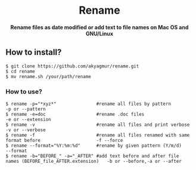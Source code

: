 <h1 align="center">
Rename
  <br>
</h1>

<h4 align="center">Rename files as date modified or add text to file names on Mac OS and GNU/Linux</h4>

## How to install?

```
$ git clone https://github.com/akyagmur/rename.git
$ cd rename
$ mv rename.sh /your/path/rename
```

### How to use?

```
$ rename -p="*xyz*"               #rename all files by pattern                                          -p or --pattern
$ rename -e=doc                   #rename .doc files                                                    -e or --extension
$ rename -v                       #rename all files and print verbose                                   -v or --verbose
$ rename -f                       #rename all files renamed with same format before                     -f --force
$ rename --format="%Y:%m:%d"      #rename by given pattern (Y/m/d)                                      --format
$ rename -b="BEFORE_" -a="_AFTER" #add text before and after file names (BEFORE_file_AFTER.extension)   -b or --before,-a or --after
```
